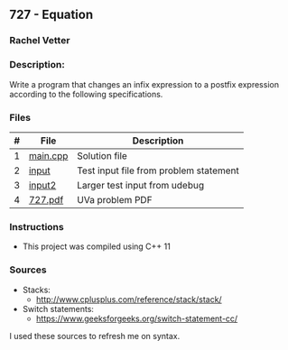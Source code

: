 ## 727 - Equation
### Rachel Vetter 
### Description:

Write a program that changes an infix expression to a postfix expression according to the following specifications.

### Files

|   #   | File                       | Description                                                |
| :---: | -------------------------- | ---------------------------------------------------------- |
|   1   | [main.cpp](./main.cpp)     | Solution file                                              |
|   2   | [input](./input.txt)       | Test input file from problem statement                     |
|   3   | [input2](./input2.txt)     | Larger test input from udebug                              |
|   4   | [727.pdf](./727.pdf)   | UVa problem PDF                                            |


### Instructions

- This project was compiled using C++ 11 

### Sources

- Stacks:
    - http://www.cplusplus.com/reference/stack/stack/
- Switch statements:
    - https://www.geeksforgeeks.org/switch-statement-cc/

I used these sources to refresh me on syntax.